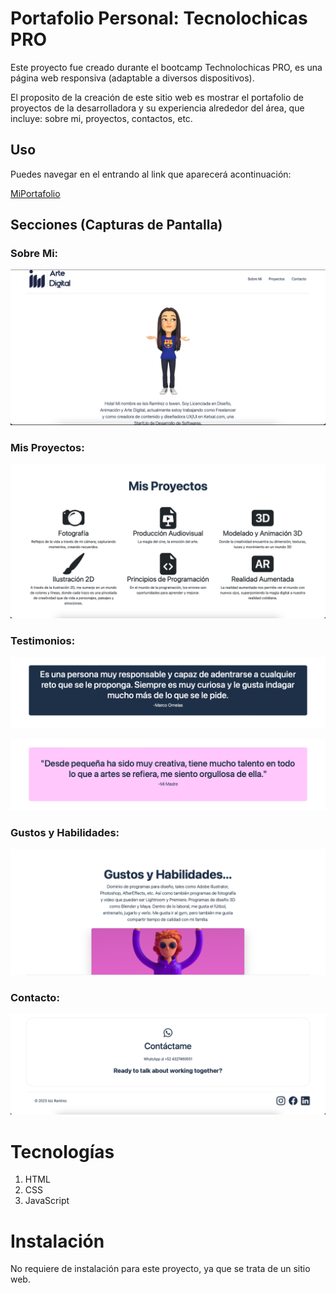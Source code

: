 # Portafolio Personal: Tecnolochicas PRO

Este proyecto fue creado durante el bootcamp Technolochicas PRO, es una página web responsiva (adaptable a diversos dispositivos).

El proposito de la creación de este sitio web es mostrar el portafolio de proyectos de la desarrolladora y su experiencia alrededor del área, que incluye: sobre mi, proyectos, contactos, etc.

## Uso
Puedes navegar en el entrando al link que aparecerá acontinuación:

[MiPortafolio](https://splendorous-starburst-d31314.netlify.app/)

## Secciones (Capturas de Pantalla)

### Sobre Mi:

![Sobre Mi](assets/SobreMi.png)

### Mis Proyectos:

![Mis Proyectos](assets/misProyectos.png)

### Testimonios:

![Testimonio 1](assets/Testimonio1.png)

![Testimonio 2](assets/Testimonio2.png)

### Gustos y Habilidades:

![Gustos y Habilidades](assets/gustosHabilidades.png)

### Contacto:

![Contactame](assets/contactame.png)

# Tecnologías 
1. HTML
2. CSS
3. JavaScript

# Instalación 

No requiere de instalación para este proyecto, ya que se trata de un sitio web.










